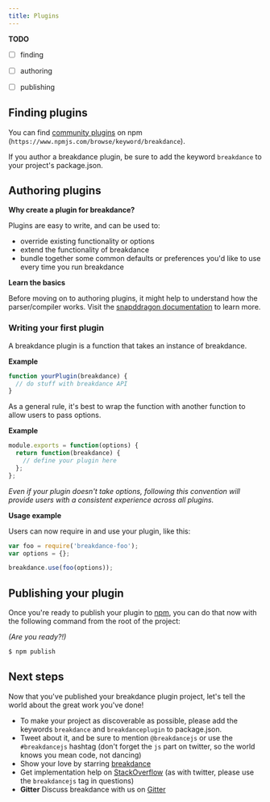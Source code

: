```yaml
---
title: Plugins
---
```


**TODO**

- [ ] finding
- [ ] authoring
- [ ] publishing


## Finding plugins

You can find [community plugins](https://www.npmjs.com/browse/keyword/breakdance) on npm (`https://www.npmjs.com/browse/keyword/breakdance`).

If you author a breakdance plugin, be sure to add the keyword `breakdance` to your project's package.json.

## Authoring plugins

**Why create a plugin for breakdance?**

Plugins are easy to write, and can be used to:

- override existing functionality or options
- extend the functionality of breakdance
- bundle together some common defaults or preferences you'd like to use every time you run breakdance

**Learn the basics**

Before moving on to authoring plugins, it might help to understand how the parser/compiler works. Visit the [snapddragon documentation](https://github.com/jonschlinkert/snapdragon) to learn more.


### Writing your first plugin

A breakdance plugin is a function that takes an instance of breakdance.

**Example**

```js
function yourPlugin(breakdance) {
  // do stuff with breakdance API
}
```

As a general rule, it's best to wrap the function with another function to allow users to pass options.

**Example**

```js
module.exports = function(options) {
  return function(breakdance) {
    // define your plugin here
  };
};
```

_Even if your plugin doesn't take options, following this convention will provide users with a consistent experience across all plugins._

**Usage example**

Users can now require in and use your plugin, like this:

```js
var foo = require('breakdance-foo');
var options = {};

breakdance.use(foo(options));
```

## Publishing your plugin

Once you're ready to publish your plugin to [npm](https://www.npmjs.com/), you can do that now with the following command from the root of the project:

_(Are you ready?!)_

```sh
$ npm publish
```

## Next steps

Now that you've published your breakdance plugin project, let's tell the world about the great work you've done!

* To make your project as discoverable as possible, please add the keywords `breakdance` and `breakdanceplugin` to package.json.
* Tweet about it, and be sure to mention `@breakdancejs` or use the `#breakdancejs` hashtag (don't forget the `js` part on twitter, so the world knows you mean code, not dancing)
* Show your love by starring [breakdance](https://github.com/breakdance/breakdance)
* Get implementation help on [StackOverflow](http://stackoverflow.com/questions/tagged/breakdance) (as with twitter, please use the `breakdancejs` tag in questions)
* **Gitter** Discuss breakdance with us on [Gitter](https://gitter.im/breakdance/breakdance)
